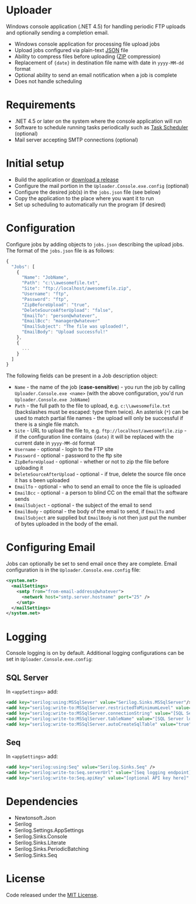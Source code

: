 # Uploader
Windows console application (.NET 4.5) for handling periodic FTP uploads and optionally sending a completion email.

- Windows console application for processing file upload jobs
- Upload jobs configured via plain-text [JSON](http://www.json.org/) file
- Ability to compress files before uploading ([ZIP](https://en.wikipedia.org/wiki/Zip_(file_format)) compression)
- Replacement of `{date}` in destination file name with date in `yyyy-MM-dd` format
- Optional ability to send an email notification when a job is complete
- Does not handle scheduling

# Requirements
- .NET 4.5 or later on the system where the console application will run
- Software to schedule running tasks periodically such as [Task Scheduler](https://msdn.microsoft.com/en-us/library/windows/desktop/aa383614.aspx) (optional)
- Mail server accepting SMTP connections (optional)

# Initial setup
- Build the application or [download a release](https://github.com/MCLD/uploader/releases)
- Configure the mail portion in the `Uploader.Console.exe.config` (optional)
- Configure the desired job(s) in the `jobs.json` file (see below)
- Copy the application to the place where you want it to run
- Set up scheduling to automatically run the program (if desired)

# Configuration
Configure jobs by adding objects to `jobs.json` describing the upload jobs. The format of the `jobs.json` file is as follows:

```javascript
{
  "Jobs": [
    {
      "Name": "JobName",
      "Path": "c:\\awesomefile.txt",
      "Site": "ftp://localhost/awesomefile.zip",
      "Username": "ftp",
      "Password": "ftp",
      "ZipBeforeUpload": "true",
      "DeleteSourceAfterUpload": "false",
      "EmailTo": "person@whatever",
      "EmailBcc": "manager@whatever"
      "EmailSubject": "The file was uploaded!",
      "EmailBody": "Upload successful!"
    },
    {
      ...
    }
  ]
}
```

The following fields can be present in a Job description object:
- `Name` - the name of the job (**case-sensitive**) - you run the job by calling `Uploader.Console.exe <name>` (with the above configuration, you'd run `Uploader.Console.exe JobName`)
- `Path` - the full path to the file to upload, e.g. `c:\\awesomefile.txt` (backslashes must be escaped: type them twice). An asterisk (`*`) can be used to match partial file names - the upload will only be successful if there is a single file match.
- `Site` - URL to upload the file to, e.g. `ftp://localhost/awesomefile.zip` - if the configuration line contains `{date}` it will be replaced with the current date in `yyyy-MM-dd` format
- `Username` - optional - login to the FTP site
- `Password` - optional - password to the ftp site
- `ZipBeforeUpload` - optional - whether or not to zip the file before uploading it
- `DeleteSourceAfterUpload` - optional - if true, delete the source file once it has s been uploaded
- `EmailTo` - optional - who to send an email to once the file is uploaded
- `EmailBcc` - optional - a person to blind CC on the email that the software sends
- `EmailSubject` - optional - the subject of the email to send
- `EmailBody` - optional - the body of the email to send, if `EmailTo` and `EmailSubject` are supplied but `EmailBody` is not then just put the number of bytes uploaded in the body of the email.

# Configuring Email
Jobs can optionally be set to send email once they are complete. Email configuration is in the `Uploader.Console.exe.config` file:

```xml
<system.net>
  <mailSettings>
    <smtp from="from-email-address@whatever">
      <network host="smtp.server.hostname" port="25" />
    </smtp>
  </mailSettings>
</system.net>
```

# Logging
Console logging is on by default. Additional logging configurations can be set in `Uploader.Console.exe.config`:

## SQL Server
In `<appSettings>` add:

```xml
<add key="serilog:using:MSSqlSever" value="Serilog.Sinks.MSSqlServer"/>
<add key="serilog:write-to:MSSqlServer.restrictedToMinimumLevel" value="Information"/>
<add key="serilog:write-to:MSSqlServer.connectionString" value="[SQL Server connection string]"/>
<add key="serilog:write-to:MSSqlServer.tableName" value="[SQL Server logging table name]"/>
<add key="serilog:write-to:MSSqlServer.autoCreateSqlTable" value="true"/>
```

## Seq
In `<appSettings>` add:

```xml
<add key="serilog:using:Seq" value="Serilog.Sinks.Seq" />
<add key="serilog:write-to:Seq.serverUrl" value="[Seq logging endpoint]" />
<add key="serilog:write-to:Seq.apiKey" value="[optional API key here]" />
```

# Dependencies
- Newtonsoft.Json
- Serilog
- Serilog.Settings.AppSettings
- Serilog.Sinks.Console
- Serilog.Sinks.Literate
- Serilog.Sinks.PeriodicBatching
- Serilog.Sinks.Seq

# License
Code released under the [MIT License](https://github.com/MCLD/uploader/blob/master/LICENSE).
